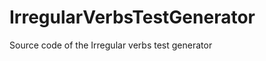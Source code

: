 IrregularVerbsTestGenerator
===========================

Source code of the Irregular verbs test generator
